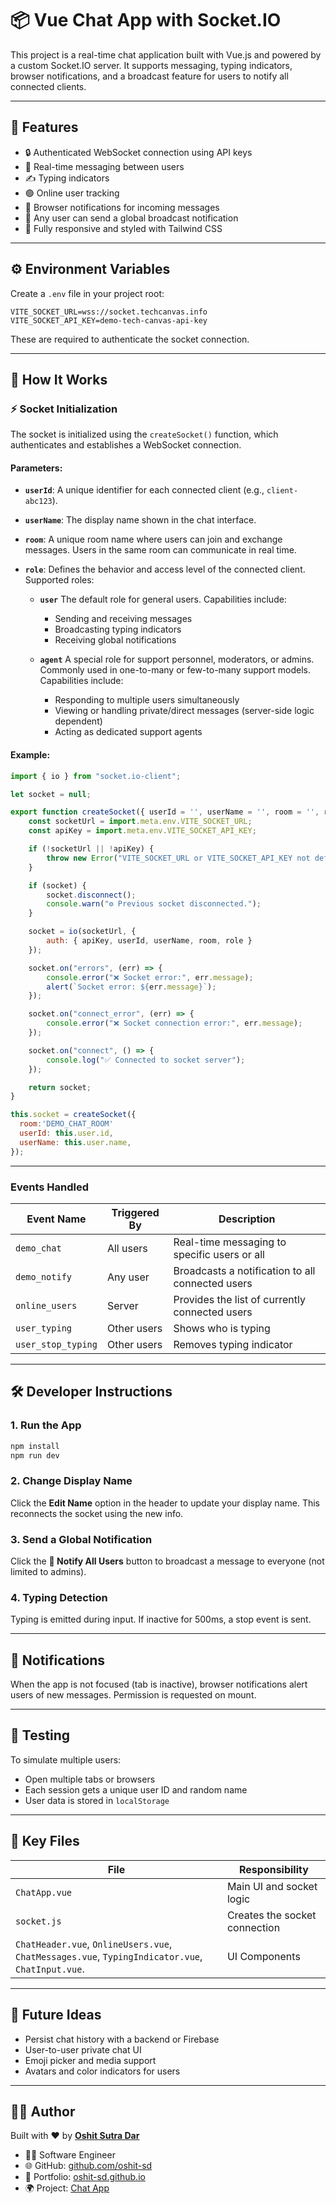 # 📦 Vue Chat App with Socket.IO

This project is a real-time chat application built with Vue.js and powered by a custom Socket.IO server. It supports messaging, typing indicators, browser notifications, and a broadcast feature for users to notify all connected clients.

---

## 🚀 Features

* 🔒 Authenticated WebSocket connection using API keys
* 💬 Real-time messaging between users
* ✍️ Typing indicators
* 🟢 Online user tracking
* 🔔 Browser notifications for incoming messages
* 📣 Any user can send a global broadcast notification
* 🎨 Fully responsive and styled with Tailwind CSS


---

## ⚙️ Environment Variables

Create a `.env` file in your project root:

```env
VITE_SOCKET_URL=wss://socket.techcanvas.info
VITE_SOCKET_API_KEY=demo-tech-canvas-api-key
```

These are required to authenticate the socket connection.

---

## 🧠 How It Works

### ⚡ Socket Initialization

The socket is initialized using the `createSocket()` function, which authenticates and establishes a WebSocket connection.

#### Parameters:

* **`userId`**:
  A unique identifier for each connected client (e.g., `client-abc123`).

* **`userName`**:
  The display name shown in the chat interface.

* **`room`**:
  A unique room name where users can join and exchange messages. Users in the same room can communicate in real time.

* **`role`**:
  Defines the behavior and access level of the connected client. Supported roles:

  * **`user`**
    The default role for general users. Capabilities include:

    * Sending and receiving messages
    * Broadcasting typing indicators
    * Receiving global notifications

  * **`agent`**
    A special role for support personnel, moderators, or admins. Commonly used in one-to-many or few-to-many support models. Capabilities include:

    * Responding to multiple users simultaneously
    * Viewing or handling private/direct messages (server-side logic dependent)
    * Acting as dedicated support agents

#### Example:

```js
import { io } from "socket.io-client";

let socket = null;

export function createSocket({ userId = '', userName = '', room = '', role = 'user' } = {}) {
    const socketUrl = import.meta.env.VITE_SOCKET_URL;
    const apiKey = import.meta.env.VITE_SOCKET_API_KEY;

    if (!socketUrl || !apiKey) {
        throw new Error("VITE_SOCKET_URL or VITE_SOCKET_API_KEY not defined in .env");
    }

    if (socket) {
        socket.disconnect();
        console.warn("⚙️ Previous socket disconnected.");
    }

    socket = io(socketUrl, {
        auth: { apiKey, userId, userName, room, role }
    });

    socket.on("errors", (err) => {
        console.error("❌ Socket error:", err.message);
        alert(`Socket error: ${err.message}`);
    });

    socket.on("connect_error", (err) => {
        console.error("❌ Socket connection error:", err.message);
    });

    socket.on("connect", () => {
        console.log("✅ Connected to socket server");
    });

    return socket;
}

this.socket = createSocket({
  room:'DEMO_CHAT_ROOM'
  userId: this.user.id,
  userName: this.user.name,
});
```

---

### Events Handled

| Event Name         | Triggered By | Description                                      |
| ------------------ | ------------ | ------------------------------------------------ |
| `demo_chat`      | All users    | Real-time messaging to specific users or all     |
| `demo_notify`       | Any user     | Broadcasts a notification to all connected users |
| `online_users`     | Server       | Provides the list of currently connected users   |
| `user_typing`      | Other users  | Shows who is typing                              |
| `user_stop_typing` | Other users  | Removes typing indicator                         |

---

## 🛠 Developer Instructions

### 1. Run the App

```bash
npm install
npm run dev
```

### 2. Change Display Name

Click the **Edit Name** option in the header to update your display name. This reconnects the socket using the new info.

### 3. Send a Global Notification

Click the **📣 Notify All Users** button to broadcast a message to everyone (not limited to admins).

### 4. Typing Detection

Typing is emitted during input. If inactive for 500ms, a stop event is sent.

---

## 🔔 Notifications

When the app is not focused (tab is inactive), browser notifications alert users of new messages. Permission is requested on mount.

---

## 🧪 Testing

To simulate multiple users:

* Open multiple tabs or browsers
* Each session gets a unique user ID and random name
* User data is stored in `localStorage`

---

## 📁 Key Files

| File                                    | Responsibility                |
| --------------------------------------- | ----------------------------- |
| `ChatApp.vue`                           | Main UI and socket logic      |
| `socket.js`                             | Creates the socket connection |
| `ChatHeader.vue`, `OnlineUsers.vue`, `ChatMessages.vue`, `TypingIndicator.vue`, `ChatInput.vue`. | UI Components                 |

---

## 🧳 Future Ideas

* Persist chat history with a backend or Firebase
* User-to-user private chat UI
* Emoji picker and media support
* Avatars and color indicators for users

---

## 👨‍💻 Author

Built with ❤️ by [**Oshit Sutra Dar**](https://github.com/oshit-sd)

* 🧑‍💻 Software Engineer
* 🌐 GitHub: [github.com/oshit-sd](https://github.com/oshit-sd)
* 📑 Portfolio: [oshit-sd.github.io](https://oshit-sd.github.io/)
* 🌍 Project: [Chat App](https://oshit-sd-chat-app.vercel.app/)
